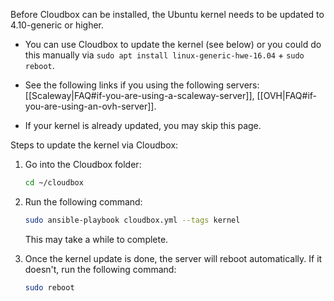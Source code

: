 Before Cloudbox can be installed, the Ubuntu kernel needs to be updated to 4.10-generic or higher. 

- You can use Cloudbox to update the kernel (see below) or you could do this manually via `sudo apt install linux-generic-hwe-16.04` + `sudo reboot`.

- See the following links if you using the following servers: [[Scaleway|FAQ#if-you-are-using-a-scaleway-server]], [[OVH|FAQ#if-you-are-using-an-ovh-server]].

- If your kernel is already updated, you may skip this page.

Steps to update the kernel via Cloudbox:

1. Go into the Cloudbox folder:

    ```bash
    cd ~/cloudbox
    ```

3. Run the following command:

    ```bash
    sudo ansible-playbook cloudbox.yml --tags kernel
    ```
   This may take a while to complete.

4. Once the kernel update is done, the server will reboot automatically. If it doesn't, run the following command:

    ```bash
    sudo reboot
     ```
